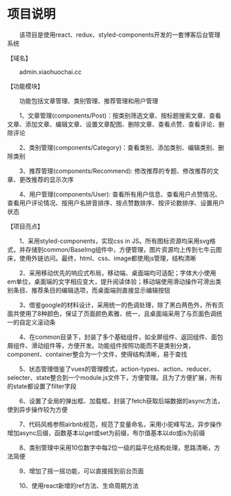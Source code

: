 # 项目说明

&emsp;&emsp;该项目是使用react、redux、styled-components开发的一套博客后台管理系统

【域名】

&emsp;&emsp;admin.xiaohuochai.cc 
  

【功能模块】

&emsp;&emsp;功能包括文章管理、类别管理、推荐管理和用户管理

&emsp;&emsp;1、文章管理(components/Post)：按类别筛选文章、按标题搜索文章、查看文章、添加文章、编辑文章、设置文章配图、删除文章、查看点赞、查看评论、删除评论

&emsp;&emsp;2、类别管理(components/Category)：查看类别、添加类别、编辑类别、删除类别

&emsp;&emsp;3、推荐管理(components/Recommend): 修改推荐的专题、修改推荐的文章、更改推荐的显示次序

&emsp;&emsp;4、用户管理(components/User): 查看所有用户信息、查看用户点赞情况、查看用户评论情况、按用户名拼音排序、按点赞数排序、按评论数排序、设置用户状态



【项目亮点】

&emsp;&emsp;1、采用styled-components，实现css in JS。所有图标资源均采用svg格式，并存储到common/BaseImg组件中，方便管理，图片资源均上传到七牛云图床，使用外链访问。最终，html、css、image都使用js管理，结构清晰

&emsp;&emsp;2、采用移动优先的响应式布局，移动端、桌面端均可适配；字体大小使用em单位，桌面端的文字相应变大，提升阅读体验；移动端使用滑动操作可滑出类别条目、推荐条目的编辑选项，而桌面端则直接显示编辑按钮

&emsp;&emsp;3、借鉴google的材料设计，采用统一的色调处理，除了黑白两色外，所有页面共使用了8种颜色，保证了页面颜色素雅、统一，且桌面端采用了与页面色调统一的自定义滚动条

&emsp;&emsp;4、在common目录下，封装了多个基础组件，如全屏组件、返回组件、面包屑组件、滑动组件等，方便开发。功能组件按照功能而不是类别分类，component、container整合为一个文件，使得结构清晰，易于查找

&emsp;&emsp;5、状态管理借鉴了vuex的管理模式，action-types、action、reducer、selecter、state整合到一个module.js文件下，方便管理。且为了方便扩展，所有的state都设置了filter字段

&emsp;&emsp;6、设置了全局的弹出框、加载框，封装了fetch获取后端数据的async方法，使到异步操作较为方便

&emsp;&emsp;7、代码风格参照airbnb规范，规范了变量命名，采用小驼峰写法，异步操作增加async后缀，函数基本以get或set为前缀，布尔值基本以do或is为前缀

&emsp;&emsp;8、类别管理中采用10位数字中每2位一级的扁平化结构处理，思路清晰，方法简便

&emsp;&emsp;9、增加了摇一摇功能，可以直接摇到前台页面

&emsp;&emsp;10、使用react新增的ref方法、生命周期方法

